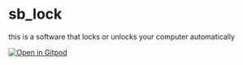 # sb_lock
this is a software that locks or unlocks your computer automatically

[![Open in Gitpod](https://gitpod.io/button/open-in-gitpod.svg)](https://gitpod.io/#https://github.com/<org>/<repo>)
